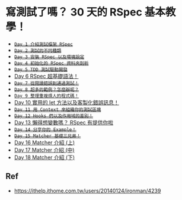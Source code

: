 # 寫測試了嗎？ 30 天的 RSpec 基本教學！

* ~~[`Day 1 介紹測試框架 RSpec`](./01/)~~
* ~~[`Day 2 測試的不同種類`](./02)~~
* ~~[`Day 3 安裝 RSpec 以及環境設定`](./03/)~~
* ~~[`Day 4 初始化的 RSpec 資料夾剖析`](./04/)~~
* ~~[`Day 5 TDD 測試驅動開發`](./05/)~~
* [Day 6 RSpec 超基礎語法！](./06/)
* ~~[`Day 7 從閱讀錯誤到通過測試！`](./07/)~~
* ~~[`Day 8 超多的範例？怎麼辦呢？`](./08/)~~
* [`Day 9 整理重複煩人的程式碼！`](./09/)
* [Day 10 實用的 let 方法以及客製化錯誤訊息！](./10/)
* ~~[`Day 11 用 Context 來組織你的測試區塊`](./11/)~~
* ~~[`Day 12 Hooks 們以及作用域的差別！`](./12/)~~
* [Day 13 懶得想變數嗎？ RSpec 有提供你啦](./13/)
* ~~[`Day 14 分享你的 Example！`](./14/)~~
* ~~[`Day 15 Matcher 基礎三兄弟！`](./15/)~~
* [Day 16 Matcher 介紹 (上)](./16/)
* [Day 17 Matcher 介紹 (中)](./17/)
* [Day 18 Matcher 介紹 (下)](./18/)

## Ref

* <https://ithelp.ithome.com.tw/users/20140124/ironman/4239>